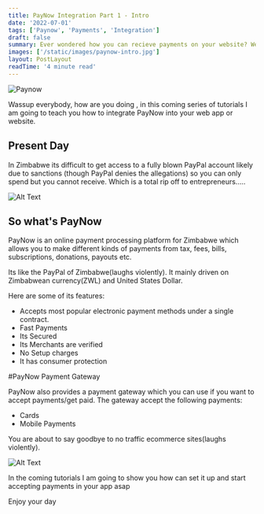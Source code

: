 ```yaml
---
title: PayNow Integration Part 1 - Intro
date: '2022-07-01'
tags: ['Paynow', 'Payments', 'Integration']
draft: false
summary: Ever wondered how you can recieve payments on your website? Well read on to find out how you can do that  using Paynow.
images: ['/static/images/paynow-intro.jpg']
layout: PostLayout
readTime: '4 minute read'
---
```



![Paynow](https://dev-to-uploads.s3.amazonaws.com/i/quxgsxbu1wnmwedvhruw.jpg)

Wassup everybody, how are you doing , in this coming series of tutorials I am going to teach you how to integrate PayNow into your web app or website.

## Present Day
In Zimbabwe its difficult to get access to a fully blown PayPal account likely due to sanctions (though PayPal denies the allegations) so you can only spend but you cannot receive. Which is a total rip off to entrepreneurs.....



![Alt Text](https://dev-to-uploads.s3.amazonaws.com/i/9an8tqodfmye6pfhe3vc.png)


## So what's PayNow

PayNow is an online payment processing platform for Zimbabwe which allows you to make different kinds of payments from tax, fees, bills, subscriptions, donations, payouts etc. 

Its like the PayPal of Zimbabwe(laughs violently). It mainly driven on Zimbabwean currency(ZWL) and United States Dollar.

Here are some of its features:

- Accepts most popular electronic payment methods under a single contract.
- Fast Payments
- Its Secured
- Its Merchants are verified
- No Setup charges
- It has consumer protection

#PayNow Payment Gateway

PayNow also provides a payment gateway which you can use if you want to accept payments/get paid. The gateway accept the following payments:

- Cards
- Mobile Payments

You are about to say goodbye to no traffic ecommerce sites(laughs violently).

![Alt Text](https://dev-to-uploads.s3.amazonaws.com/i/69usldf1xpw0ax81us7o.jpg)
 
In the coming tutorials I am going to show you how can set it up and start accepting payments in your app asap

Enjoy your day
